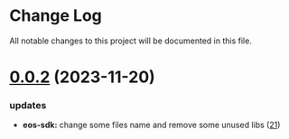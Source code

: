 
# Change Log

All notable changes to this project will be documented in this file.

# [0.0.2](https://github.com/mmdi1/go-wallet-sdk) (2023-11-20)

### updates

- **eos-sdk:** change some files name and remove some unused libs ([21](https://github.com/mmdi1/go-wallet-sdk/pull/21))
